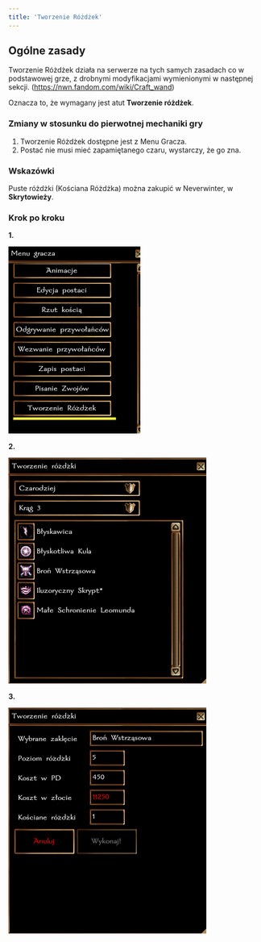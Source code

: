 ```yaml
---
title: 'Tworzenie Różdżek'
---
```



## Ogólne zasady

Tworzenie Różdżek działa na serwerze na tych samych zasadach co w podstawowej grze, z drobnymi modyfikacjami wymienionymi w następnej sekcji. (https://nwn.fandom.com/wiki/Craft_wand)

Oznacza to, że wymagany jest atut **Tworzenie różdżek**.

### Zmiany w stosunku do pierwotnej mechaniki gry

1. Tworzenie Różdżek dostępne jest z Menu Gracza.
2. Postać nie musi mieć zapamiętanego czaru, wystarczy, że go zna.

### Wskazówki

Puste różdżki (Kościana Różdżka) można zakupić w Neverwinter, w **Skrytowieży**.

### Krok po kroku

**1.**

![dialog tworzenie różdżek](../../static/img/wiki/wiki-rzemioslo/tworzenie-rozdzek-1.png)

**2.**

![dialog tworzenie różdżek](../../static/img/wiki/wiki-rzemioslo/tworzenie-rozdzek-2.png)

**3.**

![dialog tworzenie różdżek](../../static/img/wiki/wiki-rzemioslo/tworzenie-rozdzek-3.png)